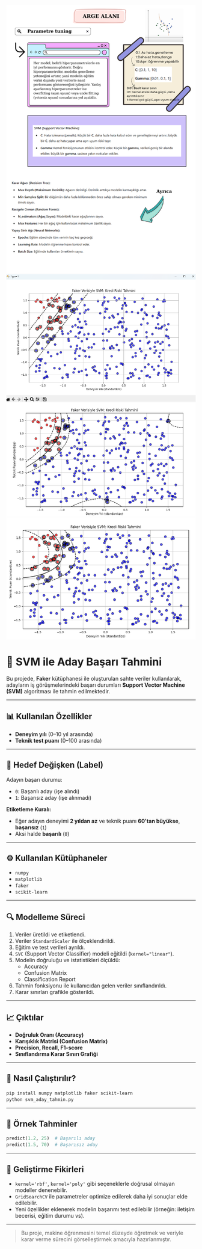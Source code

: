 ![ARGE](SVM/image/ARGE.png)
![Linear](SVM/image/Linear.png)
![Poly](SVM/image/poly.png)
![Rbf](SVM/image/rbf.png)

# 💼 SVM ile Aday Başarı Tahmini

Bu projede, **Faker** kütüphanesi ile oluşturulan sahte veriler kullanılarak, adayların iş görüşmelerindeki başarı durumları **Support Vector Machine (SVM)** algoritması ile tahmin edilmektedir.

---

## 📊 Kullanılan Özellikler
- **Deneyim yılı** (0–10 yıl arasında)
- **Teknik test puanı** (0–100 arasında)

---

## 🎯 Hedef Değişken (Label)
Adayın başarı durumu:
- `0`: Başarılı aday (işe alındı)
- `1`: Başarısız aday (işe alınmadı)

**Etiketleme Kuralı:**
- Eğer adayın deneyimi **2 yıldan az** ve teknik puanı **60'tan büyükse**, **başarısız** (`1`)
- Aksi halde **başarılı** (`0`)

---

## ⚙️ Kullanılan Kütüphaneler
- `numpy`
- `matplotlib`
- `faker`
- `scikit-learn`

---

## 🔍 Modelleme Süreci
1. Veriler üretildi ve etiketlendi.
2. Veriler `StandardScaler` ile ölçeklendirildi.
3. Eğitim ve test verileri ayrıldı.
4. `SVC` (Support Vector Classifier) modeli eğitildi (`kernel="linear"`).
5. Modelin doğruluğu ve istatistikleri ölçüldü:
   - Accuracy
   - Confusion Matrix
   - Classification Report
6. Tahmin fonksiyonu ile kullanıcıdan gelen veriler sınıflandırıldı.
7. Karar sınırları grafikle gösterildi.

---

## 📈 Çıktılar
- **Doğruluk Oranı (Accuracy)**
- **Karışıklık Matrisi (Confusion Matrix)**
- **Precision, Recall, F1-score**
- **Sınıflandırma Karar Sınırı Grafiği**

---

## 🚀 Nasıl Çalıştırılır?
```bash
pip install numpy matplotlib faker scikit-learn
python svm_aday_tahmin.py
```

---

## 🔮 Örnek Tahminler
```python
predict(1.2, 25)  # Başarılı aday
predict(1.5, 70)  # Başarısız aday
```

---

## 📌 Geliştirme Fikirleri
- `kernel='rbf'`, `kernel='poly'` gibi seçeneklerle doğrusal olmayan modeller denenebilir.
- `GridSearchCV` ile parametreler optimize edilerek daha iyi sonuçlar elde edilebilir.
- Yeni özellikler eklenerek modelin başarımı test edilebilir (örneğin: iletişim becerisi, eğitim durumu vs).

---

> Bu proje, makine öğrenmesini temel düzeyde öğretmek ve veriyle karar verme sürecini görselleştirmek amacıyla hazırlanmıştır.


